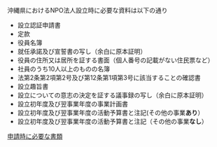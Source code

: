 沖縄県におけるNPO法人設立時に必要な資料は以下の通り

* 設立認証申請書
* 定款
* 役員名簿
* 就任承諾及び宣誓書の写し（余白に原本証明）
* 役員の住所又は居所を証する書面（個人番号の記載がない住民票など）
* 社員のうち10人以上のものの名簿
* 法第2条第2項第2号及び第12条第1項第3号に該当することの確認書
* 設立趣旨書
* 設立についての意志の決定を証する議事録の写し（余白に原本証明）
* 設立初年度及び翌事業年度の事業計画書
* 設立初年度及び翌事業年度の活動予算書と注記(その他の事業**あり**）
* 設立初年度及び翌事業年度の活動予算書と注記（その他の事業**なし**）

[申請時に必要な書類](http://www.pref.okinawa.jp/site/kodomo/shohikurashi/npo-houjinnseturitu.html)
